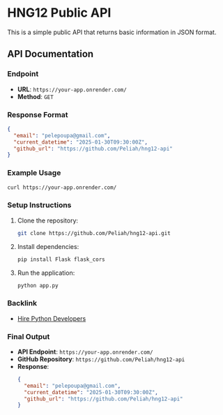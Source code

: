    # HNG12 Public API

   This is a simple public API that returns basic information in JSON format.

   ## API Documentation

   ### Endpoint
   - **URL**: `https://your-app.onrender.com/`
   - **Method**: `GET`

   ### Response Format
   ```json
   {
     "email": "pelepoupa@gmail.com",
     "current_datetime": "2025-01-30T09:30:00Z",
     "github_url": "https://github.com/Peliah/hng12-api"
   }
   ```

   ### Example Usage
   ```bash
   curl https://your-app.onrender.com/
   ```

   ### Setup Instructions
   1. Clone the repository:
      ```bash
      git clone https://github.com/Peliah/hng12-api.git
      ```
   2. Install dependencies:
      ```bash
      pip install Flask flask_cors
      ```
   3. Run the application:
      ```bash
      python app.py
      ```

   ### Backlink
   - [Hire Python Developers](https://hng.tech/hire/python-developers)



### **Final Output**

- **API Endpoint**: `https://your-app.onrender.com/`
- **GitHub Repository**: `https://github.com/Peliah/hng12-api`
- **Response**:
  ```json
  {
    "email": "pelepoupa@gmail.com",
    "current_datetime": "2025-01-30T09:30:00Z",
    "github_url": "https://github.com/Peliah/hng12-api"
  }
  ```